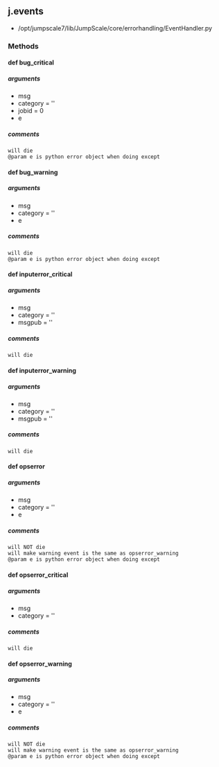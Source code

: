 ## j.events

- /opt/jumpscale7/lib/JumpScale/core/errorhandling/EventHandler.py

### Methods

#### def bug_critical 
##### arguments

- msg
- category = ''
- jobid = 0
- e

##### comments

```
will die
@param e is python error object when doing except

```

#### def bug_warning 
##### arguments

- msg
- category = ''
- e

##### comments

```
will die
@param e is python error object when doing except

```

#### def inputerror_critical 
##### arguments

- msg
- category = ''
- msgpub = ''

##### comments

```
will die

```

#### def inputerror_warning 
##### arguments

- msg
- category = ''
- msgpub = ''

##### comments

```
will die

```

#### def opserror 
##### arguments

- msg
- category = ''
- e

##### comments

```
will NOT die
will make warning event is the same as opserror_warning
@param e is python error object when doing except

```

#### def opserror_critical 
##### arguments

- msg
- category = ''

##### comments

```
will die

```

#### def opserror_warning 
##### arguments

- msg
- category = ''
- e

##### comments

```
will NOT die
will make warning event is the same as opserror_warning
@param e is python error object when doing except

```

